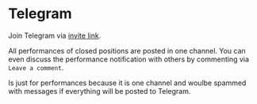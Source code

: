 # Telegram

Join Telegram via [invite link](https://t.me/argontrading).

All performances of closed positions are posted in one channel. You can even discuss the performance notification with others by commenting via `Leave a comment`.

Is just for performances because it is one channel and woulbe spammed with messages if everything will be posted to Telegram.
